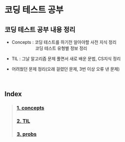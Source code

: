 # 코딩 테스트 공부

## 코딩 테스트 공부 내용 정리
- Concepts : 코딩 테스트를 하기전 알아야할 사전 지식 정리  
ㅤㅤㅤㅤㅤㅤ코딩 테스트 유형별 정보 정리

- TIL : 그날 알고리즘 문제 풀면서 새로 배운 문법, CS지식 정리
- 어려웠던 문제 정리(오래 걸렸던 문제, 3번 이상 오류 낸 문제)

<br>


## Index
>### [1. concepts](./concepts/README.md)  
>### [2. TIL ](./TIL/README.md)  
>### [3. probs](./probs/README.md)
